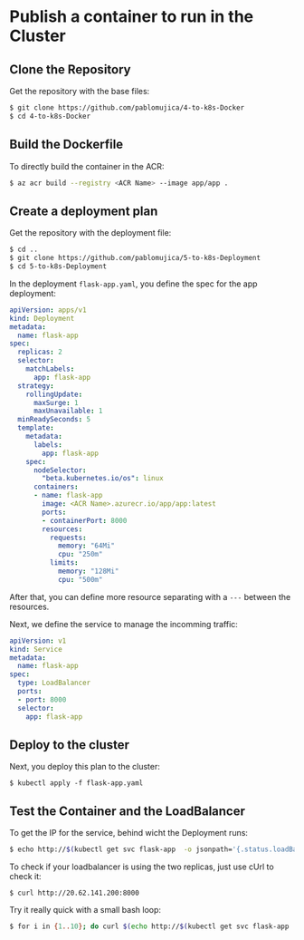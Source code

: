 # Publish a container to run in the Cluster

## Clone the Repository

Get the repository with the base files:
``` bash
$ git clone https://github.com/pablomujica/4-to-k8s-Docker
$ cd 4-to-k8s-Docker
```


## Build the Dockerfile

To directly build the container in the ACR: 

``` bash
$ az acr build --registry <ACR Name> --image app/app .
```

## Create a deployment plan

Get the repository with the deployment file:
``` bash
$ cd ..
$ git clone https://github.com/pablomujica/5-to-k8s-Deployment
$ cd 5-to-k8s-Deployment
```

In the deployment `flask-app.yaml`, you define the spec for the app deployment:
``` yaml
apiVersion: apps/v1
kind: Deployment
metadata:
  name: flask-app
spec:
  replicas: 2
  selector:
    matchLabels:
      app: flask-app
  strategy:
    rollingUpdate:
      maxSurge: 1
      maxUnavailable: 1
  minReadySeconds: 5 
  template:
    metadata:
      labels:
        app: flask-app
    spec:
      nodeSelector:
        "beta.kubernetes.io/os": linux
      containers:
      - name: flask-app
        image: <ACR Name>.azurecr.io/app/app:latest
        ports:
        - containerPort: 8000
        resources:
          requests:
            memory: "64Mi"
            cpu: "250m"
          limits:
            memory: "128Mi"
            cpu: "500m"
```

After that, you can define more resource separating with a `---` between the resources.

Next, we define the service to manage the incomming traffic:
``` yaml
apiVersion: v1
kind: Service
metadata:
  name: flask-app
spec:
  type: LoadBalancer
  ports:
  - port: 8000
  selector:
    app: flask-app
```

## Deploy to the cluster
Next, you deploy this plan to the cluster:
```
$ kubectl apply -f flask-app.yaml
```

## Test the Container and the LoadBalancer
To get the IP for the service, behind wicht the Deployment runs:
``` bash
$ echo http://$(kubectl get svc flask-app  -o jsonpath='{.status.loadBalancer.ingress[0].ip}'):8000
```

To check if your loadbalancer is using the two replicas, just use cUrl to check it:
```
$ curl http://20.62.141.200:8000
```

Try it really quick with a small bash loop:
``` bash
$ for i in {1..10}; do curl $(echo http://$(kubectl get svc flask-app  -o jsonpath='{.status.loadBalancer.ingress[0].ip}'):8000) -w "\n"; done
```
